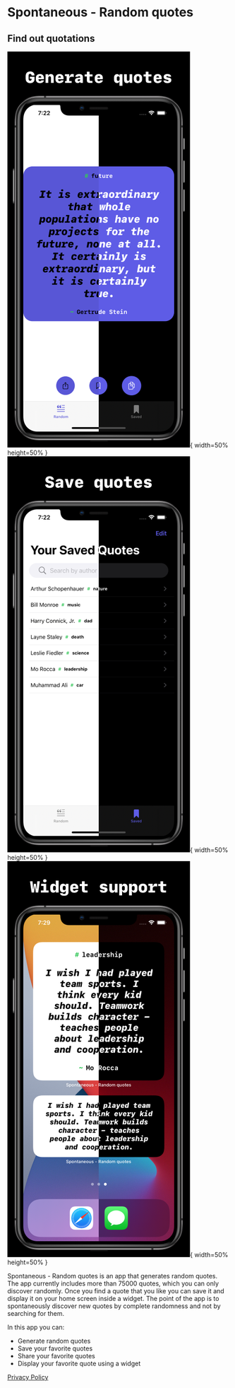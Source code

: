 # Spontaneous - Random quotes
## Find out quotations

![1](https://github.com/FranicevicNikola/DiscoverRandomQuotes/blob/main/Generate%20quotesiPhone%2011%20Pro%20Max.png){ width=50% height=50% }
![2](https://github.com/FranicevicNikola/DiscoverRandomQuotes/blob/main/Save%20quotesiPhone%2011%20Pro%20Max.png){ width=50% height=50% }
![3](https://github.com/FranicevicNikola/DiscoverRandomQuotes/blob/main/WidgetiPhone%2011%20Pro%20Max.png){ width=50% height=50% }

Spontaneous - Random quotes is an app that generates random quotes. The app currently includes more than 75000 quotes, which you can only discover randomly. Once you find a quote that you like you can save it and display it on your home screen inside a widget. The point of the app is to spontaneously discover new quotes by complete randomness and not by searching for them.

In this app you can:

* Generate random quotes
* Save your favorite quotes
* Share your favorite quotes
* Display your favorite quote using a widget


[Privacy Policy](privacyPolicy.md)
